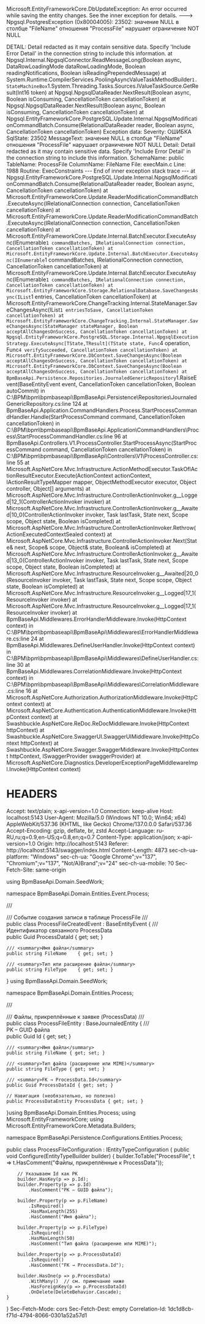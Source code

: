 Microsoft.EntityFrameworkCore.DbUpdateException: An error occurred while saving the entity changes. See the inner exception for details.
 ---> Npgsql.PostgresException (0x80004005): 23502: значение NULL в столбце "FileName" отношения "ProcessFile" нарушает ограничение NOT NULL

DETAIL: Detail redacted as it may contain sensitive data. Specify 'Include Error Detail' in the connection string to include this information.
   at Npgsql.Internal.NpgsqlConnector.ReadMessageLong(Boolean async, DataRowLoadingMode dataRowLoadingMode, Boolean readingNotifications, Boolean isReadingPrependedMessage)
   at System.Runtime.CompilerServices.PoolingAsyncValueTaskMethodBuilder`1.StateMachineBox`1.System.Threading.Tasks.Sources.IValueTaskSource<TResult>.GetResult(Int16 token)
   at Npgsql.NpgsqlDataReader.NextResult(Boolean async, Boolean isConsuming, CancellationToken cancellationToken)
   at Npgsql.NpgsqlDataReader.NextResult(Boolean async, Boolean isConsuming, CancellationToken cancellationToken)
   at Npgsql.EntityFrameworkCore.PostgreSQL.Update.Internal.NpgsqlModificationCommandBatch.Consume(RelationalDataReader reader, Boolean async, CancellationToken cancellationToken)
  Exception data:
    Severity: ОШИБКА
    SqlState: 23502
    MessageText: значение NULL в столбце "FileName" отношения "ProcessFile" нарушает ограничение NOT NULL
    Detail: Detail redacted as it may contain sensitive data. Specify 'Include Error Detail' in the connection string to include this information.
    SchemaName: public
    TableName: ProcessFile
    ColumnName: FileName
    File: execMain.c
    Line: 1988
    Routine: ExecConstraints
   --- End of inner exception stack trace ---
   at Npgsql.EntityFrameworkCore.PostgreSQL.Update.Internal.NpgsqlModificationCommandBatch.Consume(RelationalDataReader reader, Boolean async, CancellationToken cancellationToken)
   at Microsoft.EntityFrameworkCore.Update.ReaderModificationCommandBatch.ExecuteAsync(IRelationalConnection connection, CancellationToken cancellationToken)
   at Microsoft.EntityFrameworkCore.Update.ReaderModificationCommandBatch.ExecuteAsync(IRelationalConnection connection, CancellationToken cancellationToken)
   at Microsoft.EntityFrameworkCore.Update.Internal.BatchExecutor.ExecuteAsync(IEnumerable`1 commandBatches, IRelationalConnection connection, CancellationToken cancellationToken)
   at Microsoft.EntityFrameworkCore.Update.Internal.BatchExecutor.ExecuteAsync(IEnumerable`1 commandBatches, IRelationalConnection connection, CancellationToken cancellationToken)
   at Microsoft.EntityFrameworkCore.Update.Internal.BatchExecutor.ExecuteAsync(IEnumerable`1 commandBatches, IRelationalConnection connection, CancellationToken cancellationToken)
   at Microsoft.EntityFrameworkCore.Storage.RelationalDatabase.SaveChangesAsync(IList`1 entries, CancellationToken cancellationToken)
   at Microsoft.EntityFrameworkCore.ChangeTracking.Internal.StateManager.SaveChangesAsync(IList`1 entriesToSave, CancellationToken cancellationToken)
   at Microsoft.EntityFrameworkCore.ChangeTracking.Internal.StateManager.SaveChangesAsync(StateManager stateManager, Boolean acceptAllChangesOnSuccess, CancellationToken cancellationToken)
   at Npgsql.EntityFrameworkCore.PostgreSQL.Storage.Internal.NpgsqlExecutionStrategy.ExecuteAsync[TState,TResult](TState state, Func`4 operation, Func`4 verifySucceeded, CancellationToken cancellationToken)
   at Microsoft.EntityFrameworkCore.DbContext.SaveChangesAsync(Boolean acceptAllChangesOnSuccess, CancellationToken cancellationToken)
   at Microsoft.EntityFrameworkCore.DbContext.SaveChangesAsync(Boolean acceptAllChangesOnSuccess, CancellationToken cancellationToken)
   at BpmBaseApi.Persistence.Repositories.JournaledGenericRepository`1.RaiseEvent(BaseEntityEvent event, CancellationToken cancellationToken, Boolean autoCommit) in C:\BPM\bpm\bpmbaseapi\BpmBaseApi.Persistence\Repositories\JournaledGenericRepository.cs:line 124
   at BpmBaseApi.Application.CommandHandlers.Process.StartProcessCommandHandler.Handle(StartProcessCommand command, CancellationToken cancellationToken) in C:\BPM\bpm\bpmbaseapi\BpmBaseApi.Application\CommandHandlers\Process\StartProcessCommandHandler.cs:line 96
   at BpmBaseApi.Controllers.V1.ProcessController.StartProcessAsync(StartProcessCommand command, CancellationToken cancellationToken) in C:\BPM\bpm\bpmbaseapi\BpmBaseApi\Controllers\V1\ProcessController.cs:line 55
   at Microsoft.AspNetCore.Mvc.Infrastructure.ActionMethodExecutor.TaskOfIActionResultExecutor.Execute(ActionContext actionContext, IActionResultTypeMapper mapper, ObjectMethodExecutor executor, Object controller, Object[] arguments)
   at Microsoft.AspNetCore.Mvc.Infrastructure.ControllerActionInvoker.<InvokeActionMethodAsync>g__Logged|12_1(ControllerActionInvoker invoker)
   at Microsoft.AspNetCore.Mvc.Infrastructure.ControllerActionInvoker.<InvokeNextActionFilterAsync>g__Awaited|10_0(ControllerActionInvoker invoker, Task lastTask, State next, Scope scope, Object state, Boolean isCompleted)
   at Microsoft.AspNetCore.Mvc.Infrastructure.ControllerActionInvoker.Rethrow(ActionExecutedContextSealed context)
   at Microsoft.AspNetCore.Mvc.Infrastructure.ControllerActionInvoker.Next(State& next, Scope& scope, Object& state, Boolean& isCompleted)
   at Microsoft.AspNetCore.Mvc.Infrastructure.ControllerActionInvoker.<InvokeInnerFilterAsync>g__Awaited|13_0(ControllerActionInvoker invoker, Task lastTask, State next, Scope scope, Object state, Boolean isCompleted)
   at Microsoft.AspNetCore.Mvc.Infrastructure.ResourceInvoker.<InvokeFilterPipelineAsync>g__Awaited|20_0(ResourceInvoker invoker, Task lastTask, State next, Scope scope, Object state, Boolean isCompleted)
   at Microsoft.AspNetCore.Mvc.Infrastructure.ResourceInvoker.<InvokeAsync>g__Logged|17_1(ResourceInvoker invoker)
   at Microsoft.AspNetCore.Mvc.Infrastructure.ResourceInvoker.<InvokeAsync>g__Logged|17_1(ResourceInvoker invoker)
   at BpmBaseApi.Middlewares.ErrorHandlerMiddleware.Invoke(HttpContext context) in C:\BPM\bpm\bpmbaseapi\BpmBaseApi\Middlewares\ErrorHandlerMiddleware.cs:line 24
   at BpmBaseApi.Middlewares.DefineUserHandler.Invoke(HttpContext context) in C:\BPM\bpm\bpmbaseapi\BpmBaseApi\Middlewares\DefineUserHandler.cs:line 30
   at BpmBaseApi.Middlewares.CorrelationMiddleware.Invoke(HttpContext context) in C:\BPM\bpm\bpmbaseapi\BpmBaseApi\Middlewares\CorrelationMiddleware.cs:line 16
   at Microsoft.AspNetCore.Authorization.AuthorizationMiddleware.Invoke(HttpContext context)
   at Microsoft.AspNetCore.Authentication.AuthenticationMiddleware.Invoke(HttpContext context)
   at Swashbuckle.AspNetCore.ReDoc.ReDocMiddleware.Invoke(HttpContext httpContext)
   at Swashbuckle.AspNetCore.SwaggerUI.SwaggerUIMiddleware.Invoke(HttpContext httpContext)
   at Swashbuckle.AspNetCore.Swagger.SwaggerMiddleware.Invoke(HttpContext httpContext, ISwaggerProvider swaggerProvider)
   at Microsoft.AspNetCore.Diagnostics.DeveloperExceptionPageMiddlewareImpl.Invoke(HttpContext context)

HEADERS
=======
Accept: text/plain; x-api-version=1.0
Connection: keep-alive
Host: localhost:5143
User-Agent: Mozilla/5.0 (Windows NT 10.0; Win64; x64) AppleWebKit/537.36 (KHTML, like Gecko) Chrome/137.0.0.0 Safari/537.36
Accept-Encoding: gzip, deflate, br, zstd
Accept-Language: ru-RU,ru;q=0.9,en-US;q=0.8,en;q=0.7
Content-Type: application/json; x-api-version=1.0
Origin: http://localhost:5143
Referer: http://localhost:5143/swagger/index.html
Content-Length: 4873
sec-ch-ua-platform: "Windows"
sec-ch-ua: "Google Chrome";v="137", "Chromium";v="137", "Not/A)Brand";v="24"
sec-ch-ua-mobile: ?0
Sec-Fetch-Site: same-origin

using BpmBaseApi.Domain.SeedWork;

namespace BpmBaseApi.Domain.Entities.Event.Process;

/// <summary>
/// Событие создания записи в таблице ProcessFile
/// </summary>
public class ProcessFileCreatedEvent : BaseEntityEvent
{
    /// <summary>Идентификатор связанного ProcessData</summary>
    public Guid ProcessDataId { get; set; }

    /// <summary>Имя файла</summary>
    public string FileName    { get; set; }

    /// <summary>Тип или расширение файла</summary>
    public string FileType    { get; set; }
}
using BpmBaseApi.Domain.SeedWork;

namespace BpmBaseApi.Domain.Entities.Process;

/// <summary>
/// Файлы, прикреплённые к заявке (ProcessData)
/// </summary>
public class ProcessFileEntity : BaseJournaledEntity
{
    /// <summary>PK – GUID файла</summary>
    public Guid Id { get; set; }

    /// <summary>Имя файла</summary>
    public string FileName { get; set; }

    /// <summary>Тип файла (расширение или MIME)</summary>
    public string FileType { get; set; }

    /// <summary>FK → ProcessData.Id</summary>
    public Guid ProcessDataId { get; set; }

    // Навигация (необязательно, но полезно)
    public ProcessDataEntity ProcessData { get; set; }
}using BpmBaseApi.Domain.Entities.Process;
using Microsoft.EntityFrameworkCore;
using Microsoft.EntityFrameworkCore.Metadata.Builders;

namespace BpmBaseApi.Persistence.Configurations.Entities.Process;

public class ProcessFileConfiguration : IEntityTypeConfiguration<ProcessFileEntity>
{
    public void Configure(EntityTypeBuilder<ProcessFileEntity> builder)
    {
        builder.ToTable("ProcessFile", t => t.HasComment("Файлы, прикреплённые к ProcessData"));

        // Указываем Id как PK
        builder.HasKey(p => p.Id);
        builder.Property(p => p.Id)
            .HasComment("PK – GUID файла");

        builder.Property(p => p.FileName)
            .IsRequired()
            .HasMaxLength(255)
            .HasComment("Имя файла");

        builder.Property(p => p.FileType)
            .IsRequired()
            .HasMaxLength(50)
            .HasComment("Тип файла (расширение или MIME)");

        builder.Property(p => p.ProcessDataId)
            .IsRequired()
            .HasComment("FK → ProcessData.Id");

        builder.HasOne(p => p.ProcessData)
            .WithMany()  // см. примечание ниже
            .HasForeignKey(p => p.ProcessDataId)
            .OnDelete(DeleteBehavior.Cascade);
    }
}
Sec-Fetch-Mode: cors
Sec-Fetch-Dest: empty
Correlation-Id: 1dc1d8cb-f71d-4794-8066-0301a52a57d1
